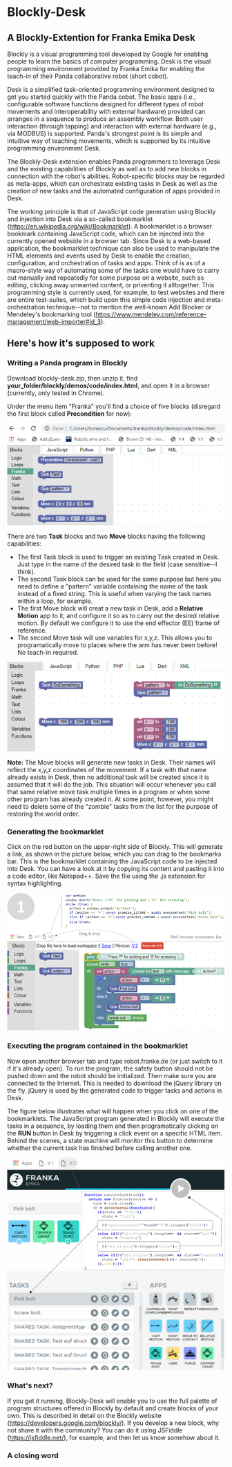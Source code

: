 # Blockly-Desk
## A Blockly-Extention for Franka Emika Desk

Blockly is a visual programming tool developed by Google for enabling people to learn the basics of computer programming. Desk is the visual programming environment provided by Franka Emika for enabling the teach-in of their Panda collaborative robot (short cobot).

Desk is a simplified task-oriented programming environment designed to get you started quickly with the Panda cobot. The basic apps (i.e., configurable software functions designed for different types of robot movements and interoperability with external hardware) provided can arranges in a sequence to produce an assembly workflow. Both user interaction (through tapping) and interaction with external hardware (e.g., via MODBUS) is supported. Panda's strongest point is its simple and intuitive way of teaching movements, which is supported by its intuitive programming environment Desk. 

The Blockly-Desk extension enables Panda programmers to leverage Desk and the existing capabilities of Blockly as well as to add new blocks in connection with the robot's abilities. Robot-specific blocks may be regarded as meta-apps, which can orchestrate existing tasks in Desk as well as the creation of new tasks and the automated configuration of apps provided in Desk. 

The working principle is that of JavaScript code generation using Blockly and injection into Desk via a so-called bookmarklet (https://en.wikipedia.org/wiki/Bookmarklet). A bookmarklet is a browser bookmark containing JavaScript code, which can be injected into the currently opened webside in a browser tab. Since Desk is a web-based application, the bookmarklet technique can also be used to manipulate the HTML elements and events used by Desk to enable the creation, configuration, and orchestration of tasks and apps. Think of is as of a macro-style way of automating some of the tasks one would have to carry out manually and repeatedly for some purpose on a website, such as editing, clicking away unwanted content, or priventing it alltogether. This programming style is currently used, for example, to test websites and there are entire test-suites, which build upon this simple code injection and meta-orchestration technique--not to mention the well-known Add Blocker or Mendeley's bookmarking tool (https://www.mendeley.com/reference-management/web-importer#id_3).   

## Here's how it's supposed to work

### Writing a Panda program in Blockly

Download blockly-desk.zip, then unzip it, find **your_folder/blockly/demos/code/index.html**, and open it in a browser (currently, only tested in Chrome).

Under the menu item "Franka" you'll find a choice of five blocks (disregard the first block called **Precondition** for now):

![alt text](https://raw.githubusercontent.com/comemak/blockly-desk/master/franka_tasks.png)  

There are two **Task** blocks and two **Move** blocks having the following capabilities:
* The first Task block is used to trigger an existing Task created in Desk. Just type in the name of the desired task in the field (case sensitive--I think).
* The second Task block can be used for the same purpose but here you need to define a "pattern" variable containing the name of the task instead of a fixed string. This is useful when varying the task names within a loop, for example. 
* The first Move block will creat a new task in Desk, add a **Relative Motion** app to it, and configure it so as to carry out the desired relative motion. By default we configure it to use the end effector (EE) frame of reference.
* The second Move task will use variables for x,y,z. This allows you to programatically move to places where the arm has never been before! No teach-in required. 

![alt text](https://raw.githubusercontent.com/comemak/blockly-desk/master/blocks.png)

**Note:** The Move blocks will generate new tasks in Desk. Their names will reflect the x,y,z coordinates of the movement. If a task with that name already exists in Desk, then no additional task will be created since it is assumed that it will do the job. This situation will occur whenever you call that same relative move task multiple times in a program or when some other program has already created it. At some point, however, you might need to delete some of the "zombie" tasks from the list for the purpose of restoring the world order.  

### Generating the bookmarklet

Click on the red button on the upper-right side of Blockly. This will generate a link, as shown in the picture below, which you can drag to the bookmarks bar. This is the bookmarklet containing the JavaScript code to be injected into Desk. You can have a look at it by copying its content and pasting it into a code editor, like Notepad++. Save the file using the .js extension for syntax highlighting. 

![alt text](https://raw.githubusercontent.com/comemak/blockly-desk/master/blockly.png)

### Executing the program contained in the bookmarklet

Now open another browser tab and type robot.franke.de (or just switch to it if it's already open). To run the program, the safety button should not be pushed down and the robot should be initialized. Then make sure you are connected to the Internet. This is needed to download the jQuery library on the fly. jQuery is used by the generated code to trigger tasks and actions in Desk. 

The figure below illustrates what will happen when you click on one of the bookmarklets. The JavaScript program generated in Blockly will execute the tasks in a sequence, by loading them and then programatically clicking on the **RUN** button in Desk by triggering a click event on a specific HTML item. Behind the scenes, a state machine will monitor this button to determine whether the current task has finished before calling another one.

![alt text](https://raw.githubusercontent.com/comemak/blockly-desk/master/desk.png)

### What's next?

If you get it running, Blockly-Desk will enable you to use the full palette of program structures offered in Blockly by default and create blocks of your own. This is described in detail on the Blockly website (https://developers.google.com/blockly/). If you develop a new block, why not share it with the community? You can do it using JSFiddle (https://jsfiddle.net/), for example, and then let us know somehow about it.

### A closing word


